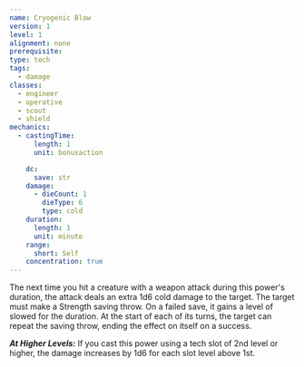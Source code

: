 ```yaml
---
name: Cryogenic Blow
version: 1
level: 1
alignment: none
prerequisite: 
type: tech
tags:
  - damage
classes:
  - engineer
  - operative
  - scout
  - shield
mechanics:
  - castingTime:
      length: 1
      unit: bonusaction

    dc:
      save: str
    damage:
      - dieCount: 1
        dieType: 6
        type: cold
    duration:
      length: 1
      unit: minute
    range:
      short: Self
    concentration: true
---
```

The next time you hit a creature with a weapon attack during this power's duration, the attack deals an extra 1d6 cold damage to the target. The target must make a Strength saving throw. On a failed save, it gains a level of slowed for the duration. At the start of each of its turns, the target can repeat the saving throw, ending the effect on itself on a success.

***__At Higher Levels__:*** If you cast this power using a tech slot of 2nd level or higher, the damage increases by 1d6 for each slot level above 1st.
    